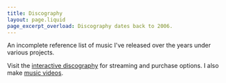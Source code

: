 ```yaml
---
title: Discography
layout: page.liquid
page_excerpt_overload: Discography dates back to 2006.
---
```


An incomplete reference list of music I've released over the years under various projects.

Visit the [interactive discography](https://discography.tyleretters.com) for streaming and purchase options. I also make [music videos](https://www.youtube.com/playlist?list=PLe1BFUbUceS0P4tJzlW0qEFnOpx4kOr1I).
